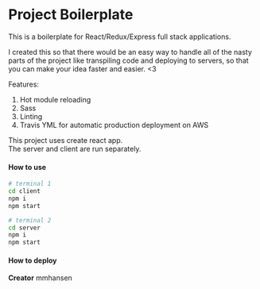 # Project Boilerplate

This is a boilerplate for React/Redux/Express full stack applications.

I created this so that there would be an easy way to handle all of the nasty parts of the project like transpiling code and deploying to servers, so that you can make your idea faster and easier. <3

Features:  
1. Hot module reloading  
2. Sass  
3. Linting  
4. Travis YML for automatic production deployment on AWS  

This project uses create react app.  
The server and client are run separately.  

#### How to use
```bash
# terminal 1
cd client
npm i
npm start

# terminal 2
cd server
npm i
npm start
```

#### How to deploy


**Creator**
mmhansen
